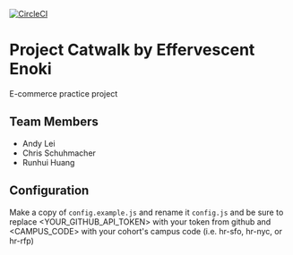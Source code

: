 [![CircleCI](https://circleci.com/gh/HRSF137-FEC-Enoki/catwalk/tree/main.svg?style=svg)](https://circleci.com/gh/HRSF137-FEC-Enoki/catwalk/tree/main)

# Project Catwalk by Effervescent Enoki
E-commerce practice project

## Team Members
- Andy Lei
- Chris Schuhmacher
- Runhui Huang

## Configuration
Make a copy of `config.example.js` and rename it `config.js` and be sure to replace <YOUR_GITHUB_API_TOKEN> with your token from github and <CAMPUS_CODE> with your cohort's campus code (i.e. hr-sfo, hr-nyc, or hr-rfp)
